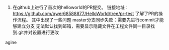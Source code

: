 1.	在github上进行了首次的helloworld的PR提交。
链接地址：https://github.com/qwer68588877/HelloWorld/tree/pr-test
了解了PR的操作流程。
其中出现了一些问题
master分支同步失败：需要先进行commit才能够建立分支
无法默认找到邮箱，需要显示隐藏文件在工程文件同一目录找到.git并对设置进行更改

agine